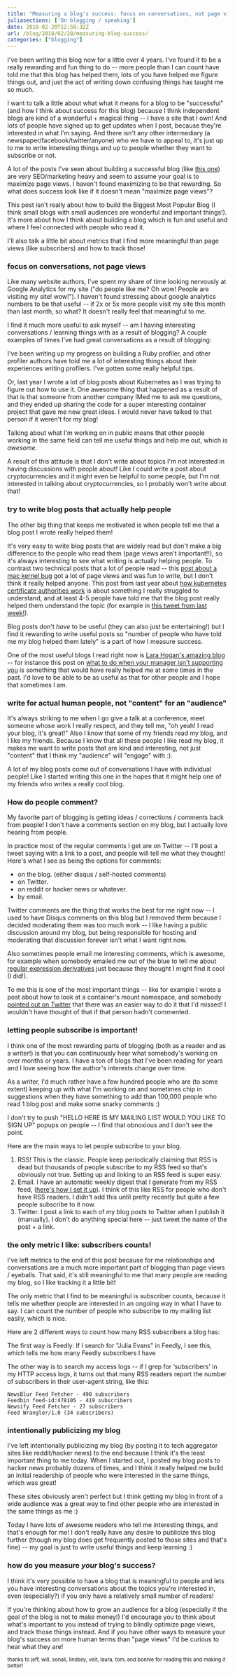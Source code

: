 ```yaml
---
title: "Measuring a blog's success: focus on conversations, not page views"
juliasections: ['On blogging / speaking']
date: 2018-02-20T12:58:32Z 
url: /blog/2018/02/20/measuring-blog-success/
categories: ["blogging"]
---
```


I've been writing this blog now for a little over 4 years. I've found it to be a really rewarding
and fun thing to do -- more people than I can count have told me that this blog has helped them,
lots of you have helped me figure things out, and just the act of writing down confusing things has
taught me so much.

I want to talk a little about what what it means for a blog to be "successful" (and how I think
about success for this blog) because I think independent blogs are kind of a wonderful + magical
thing -- I have a site that I own! And lots of people have signed up to get updates when I post,
because they're interested in what I'm saying. And there isn't any other intermediary (a
newspaper/facebook/twitter/anyone) who we have to appeal to, it's just up to me to write interesting
things and up to people whether they want to subscribe or not.

A lot of the posts I've seen about building a successful blog (like [this one](http://andrewchen.co/how-to-start-a-professional-blog-10-tips-for-new-bloggers/)) are very
SEO/marketing heavy and seem to assume your goal is to maximize page views. I haven't found
maximizing to be that rewarding. So what does success look like if it doesn't mean "maximize page
views"?

This post isn't really about how to build the Biggest Most Popular Blog (I think small blogs with
small audiences are wonderful and important things!). It's more about how I think about building a
blog which is fun and useful and where I feel connected with people who read it.

I'll also talk a little bit about metrics that I find more meaningful than page views (like
subscribers) and how to track those!

### focus on conversations, not page views

Like many website authors, I've spent my share of time looking nervously at Google Analytics for my
site ("do people like me? Oh wow! People are visiting my site! wow!"). I haven't found stressing
about google analytics numbers to be that useful -- if 2x or 5x more people visit my site this month
than last month, so what? It doesn't really feel that meaningful to me.

I find it much more useful to ask myself -- am I having interesting conversations / learning things
with as a result of blogging? A couple examples of times I've had great conversations as a result of
blogging: 

I've been writing up my progress on building a Ruby profiler, and other profiler authors have told
me a lot of interesting things about their experiences writing profilers. I've gotten some really
helpful tips.

Or, last year I wrote a lot of blog posts about Kubernetes as I was trying to figure out how to use
it. One awesome thing that happened as a result of that is that someone from another company IMed me
to ask me questions, and they ended up sharing the code for a super interesting container project
that gave me new great ideas. I would never have talked to that person if it weren't for my blog!


Talking about what I'm working on in public means that other people working in the same field can
tell me useful things and help me out, which is *awesome*.


A result of this attitude is that I don't write about topics I'm not interested in having
discussions with people about! Like I could write a post about cryptocurrencies and it might even be
helpful to some people, but I'm not interested in talking about cryptocurrencies, so I probably
won't write about that!


### try to write blog posts that actually help people

The other big thing that keeps me motivated is when people tell me that a blog post I wrote really
helped them! 

It's very easy to write blog posts that are widely read but don't make a big difference to the
people who read them (page views aren't important!!), so it's always interesting to see what writing
is actually helping people. To contrast two technical posts that a lot of people read -- this [post about a mac kernel bug](https://jvns.ca/blog/2018/01/28/mac-freeze/) got a lot of page views and was
fun to write, but I don't think it really helped anyone. This post from last year about [how kubernetes certificate authorities work](https://jvns.ca/blog/2017/08/05/how-kubernetes-certificates-work/) is about something I really
struggled to understand, and at least 4-5 people have told me that the blog post really helped them
understand the topic (for example in [this tweet from last week!](https://twitter.com/whereistanya/status/964960367335133184)).

Blog posts don't *have* to be useful (they can also just be entertaining!) but I find it rewarding
to write useful posts so "number of people who have told me my blog helped them lately" is a part of
how I measure success.

One of the most useful blogs I read right now is [Lara Hogan's amazing blog](http://larahogan.me/blog/) -- for instance this post on [what to do when your manager isn't supporting you](http://larahogan.me/blog/manager-voltron/) is something that would have really
helped me at some times in the past. I'd love to be able to be as useful as that for other people and I hope that sometimes I am.

### write for actual human people, not "content" for an "audience"

It's always striking to me when I go give a talk at a conference, meet someone whose work I really
respect, and they tell me, "oh yeah! I read your blog, it's great!" Also I know that some of my
friends read my blog, and I like my friends. Because I know that all these people I like read my
blog, it makes me want to write posts that are kind and interesting, not just "content" that I think
my "audience" will "engage" with :). 

A lot of my blog posts come out of conversations I have with individual people! Like I started
writing this one in the hopes that it might help one of my friends who writes a really cool blog.

### How do people comment?

My favorite part of blogging is getting ideas / corrections / comments back from people! I don't
have a comments section on my blog, but I actually love hearing from people.

In practice most of the regular comments I get are on Twitter -- I'll post a tweet saying with a
link to a post, and people will tell me what they thought! Here's what I see as being the options
for comments:

* on the blog. (either disqus / self-hosted comments)
* on Twitter.
* on reddit or hacker news or whatever.
* by email.

Twitter comments are the thing that works the best for me right now -- I used to have Disqus
comments on this blog but I removed them because I decided moderating them was too much work -- I
like having a public discussion around my blog, but being responsible for hosting and moderating
that discussion forever isn't what I want right now.

Also sometimes people email me interesting comments, which is awesome, for example when somebody
emailed me out of the blue to tell me about [regular expression
derivatives](https://jvns.ca/blog/2016/04/24/how-regular-expressions-go-fast/) just because they
thought I might find it cool (I did!).

To me this is one of the most important things -- like for example I wrote a post about how to look
at a container's mount namespace, and somebody [pointed out on Twitter](https://twitter.com/PaulColomiets/status/957293110215704576) that there was an easier way to do it that I'd missed! I wouldn't have thought of that if that person hadn't commented.

### letting people subscribe is important!

I think one of the most rewarding parts of blogging (both as a reader and as a writer!) is that you
can continuously hear what somebody's working on over months or years. I have a ton of blogs that
I've been reading for years and I love seeing how the author's interests change over time.

As a writer, I'd much rather have a few hundred people who are (to some extent) keeping up with what
I'm working on and sometimes chip in suggestions when they have something to add than 100,000 people
who read 1 blog post and make some snarky comments :)

I don't try to push "HELLO HERE IS MY MAILING LIST WOULD YOU LIKE TO SIGN UP" popups on people -- I
find that obnoxious and I don't see the point.

Here are the main ways to let people subscribe to your blog.

1. RSS! This is the classic. People keep periodically claiming that RSS is dead but thousands of
people subscribe to my RSS feed so that's obviously not true. Setting up and linking to an RSS feed
is super easy.
2. Email. I have an automatic weekly digest that I generate from my RSS feed, ([here's how I set it up](https://jvns.ca/blog/2017/12/28/making-a-weekly-newsletter/)). I think of this like RSS for people who don't have RSS readers. I didn't add this until
pretty recently but quite a few people subscribe to it now.
3. Twitter. I post a link to each of my blog posts to Twitter when I publish it (manually). I don't
do anything special here -- just tweet the name of the post + a link.

### the only metric I like: subscribers counts!

I've left metrics to the end of this post because for me relationships and conversations are a much
more important part of blogging than page views / eyeballs. That said, it's still meaningful to me
that many people are reading my blog, so I like tracking it a little bit!

The only metric that I find to be meaningful is subscriber counts, because it tells me whether
people are interested in an ongoing way in what I have to say. I can count the number of people who
subscribe to my mailing list easily, which is nice.

Here are 2 different ways to count how many RSS subscribers a blog has:

The first way is Feedly: If I search for "Julia Evans" in Feedly, I see this, which tells me
how many Feedly subscribers I have
  

The other way is to search my access logs -- if I grep for ‘subscribers' in my HTTP access logs, it
turns out that many RSS readers report the number of subscribers in their user-agent string, like
this:

```
NewsBlur Feed Fetcher - 490 subscribers
Feedbin feed-id:478105 - 419 subscribers
Newsify Feed Fetcher - 27 subscribers
Feed Wrangler/1.0 (34 subscribers)
```

### intentionally publicizing my blog

I've left intentionally publicizing my blog (by posting it to tech aggregator sites like
reddit/hacker news) to the end because I think it's the least important thing to me today. When I
started out, I posted my blog posts to hacker news probably dozens of times, and I think it really
helped me build an initial readership of people who were interested in the same things, which was
great!

These sites obviously aren't perfect but I think getting my blog in front of a wide audience
was a great way to find other people who are interested in the same things as me :)

Today I have lots of awesome readers who tell me interesting things, and that's enough for me! I
don't really have any desire to publicize this blog further (though my blog does get frequently
posted to those sites and that's fine) -- my goal is just to write useful things and keep learning
:)

### how do you measure _your_ blog's success?

I think it's very possible to have a blog that is meaningful to people and lets you have interesting
conversations about the topics you're interested in, even (especially?) if you only have a
relatively small number of readers!

If you're thinking about how to grow an audience for a blog (especially if the goal of the blog is
not to make money!) I'd encourage you to think about what's important to you instead of trying to
blindly optimize page views, and track those things instead. And if you have other ways to measure
your blog's success on more human terms than "page views" I'd be curious to hear what they are!

<small> thanks to jeff, will, sonali, lindsey, veit, laura, tom, and bonnie for reading this and
making it better! </small>

